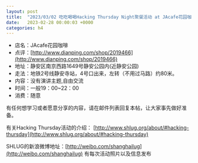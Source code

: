 ```yaml
---
layout: post
title:  "2023/03/02 吃吃喝喝Hacking Thursday Night聚餐活动 at JAcafe花园咖啡"
date:   2023-02-28 00:00:03 +0000
categories: h4
---
```

- 店名：JAcafe花园咖啡
- 点评：[http://www.dianping.com/shop/2019466](http://www.dianping.com/shop/2019466)
- 地址：静安区南京西路1649号静安公园内(近静安公园)
- 走法：地铁2号线静安寺站，4号口出来，左转（不用过马路）约80米。
- 内容：没有演讲主题,自由交流
- 时间：一般19：00~22：00
- 消费：随意

有任何想学习或者愿意分享的内容，请在邮件列表回复本帖，让大家事先做好准备。

有关Hacking Thursday活动的介绍：
[http://www.shlug.org/about/#hacking-thursday](http://www.shlug.org/about/#hacking-thursday)

SHLUG的新浪微博地址：[http://weibo.com/shanghailug](http://weibo.com/shanghailug) 有每次活动照片以及信息发布

